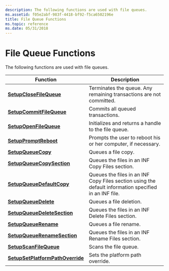```yaml
---
description: The following functions are used with file queues.
ms.assetid: f05e2abf-983f-4418-bf92-f5ca6502196e
title: File Queue Functions
ms.topic: reference
ms.date: 05/31/2018
---
```


# File Queue Functions

The following functions are used with file queues.



| Function                                                             | Description                                                                                           |
|----------------------------------------------------------------------|-------------------------------------------------------------------------------------------------------|
| [**SetupCloseFileQueue**](/windows/desktop/api/Setupapi/nf-setupapi-setupclosefilequeue)                   | Terminates the queue. Any remaining transactions are not committed.                                   |
| [**SetupCommitFileQueue**](/windows/desktop/api/Setupapi/nf-setupapi-setupcommitfilequeuea)                 | Commits all queued transactions.                                                                      |
| [**SetupOpenFileQueue**](/windows/desktop/api/Setupapi/nf-setupapi-setupopenfilequeue)                     | Initializes and returns a handle to the file queue.                                                   |
| [**SetupPromptReboot**](/windows/desktop/api/Setupapi/nf-setupapi-setuppromptreboot)                       | Prompts the user to reboot his or her computer, if necessary.                                         |
| [**SetupQueueCopy**](/windows/desktop/api/Setupapi/nf-setupapi-setupqueuecopya)                             | Queues a file copy.                                                                                   |
| [**SetupQueueCopySection**](/windows/desktop/api/Setupapi/nf-setupapi-setupqueuecopysectiona)               | Queues the files in an INF Copy Files section.                                                        |
| [**SetupQueueDefaultCopy**](/windows/desktop/api/Setupapi/nf-setupapi-setupqueuedefaultcopya)               | Queues the files in an INF Copy Files section using the default information specified in an INF file. |
| [**SetupQueueDelete**](/windows/desktop/api/Setupapi/nf-setupapi-setupqueuedeletea)                         | Queues a file deletion.                                                                               |
| [**SetupQueueDeleteSection**](/windows/desktop/api/Setupapi/nf-setupapi-setupqueuedeletesectiona)           | Queues the files in an INF Delete Files section.                                                      |
| [**SetupQueueRename**](/windows/desktop/api/Setupapi/nf-setupapi-setupqueuerenamea)                         | Queues a file rename.                                                                                 |
| [**SetupQueueRenameSection**](/windows/desktop/api/Setupapi/nf-setupapi-setupqueuerenamesectiona)           | Queues the files in an INF Rename Files section.                                                      |
| [**SetupScanFileQueue**](/windows/desktop/api/Setupapi/nf-setupapi-setupscanfilequeuea)                     | Scans the file queue.                                                                                 |
| [**SetupSetPlatformPathOverride**](/windows/desktop/api/Setupapi/nf-setupapi-setupsetplatformpathoverridea) | Sets the platform path override.                                                                      |



 

 

 



